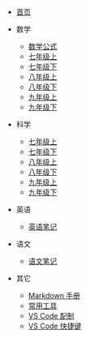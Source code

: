 -   [首页](/)

-   数学

    -   [数学公式](/docs/math/note)
    -   [七年级上](/docs/math/7a)
    -   [七年级下](/docs/math/7b)
    -   [八年级上](/docs/math/8a)
    -   [八年级下](/docs/math/8b)
    -   [九年级上](/docs/math/9a)
    -   [九年级下](/docs/math/9b)

-   科学

    -   [七年级上](/docs/science/7a)
    -   [七年级下](/docs/science/7b)
    -   [八年级上](/docs/science/8a)
    -   [八年级下](/docs/science/8b)
    -   [九年级上](/docs/science/9a)
    -   [九年级下](/docs/science/9b)

-   英语

    -   [英语笔记](/docs/english/note)

-   语文

    -   [语文笔记](/docs/chinese/note)

-   其它
    -   [Markdown 手册](/docs/other/markdown)
    -   [常用工具](docs/other/tools)
    -   [VS Code 配制](docs/vscode/settings)
    -   [VS Code 快捷键](docs/vscode/keyboard)
